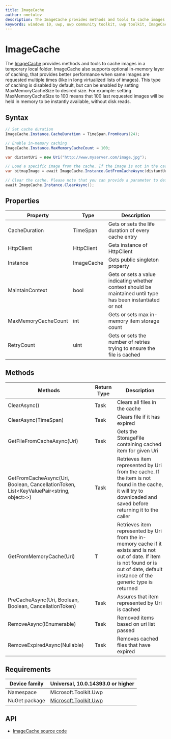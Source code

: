 ```yaml
---
title: ImageCache
author: nmetulev
description: The ImageCache provides methods and tools to cache images in a temporary local folder.
keywords: windows 10, uwp, uwp community toolkit, uwp toolkit, ImageCache
---
```


# ImageCache

The [ImageCache](https://docs.microsoft.com/dotnet/api/microsoft.toolkit.uwp.ui.imagecache) provides methods and tools to cache images in a temporary local folder. ImageCache also supports optional in-memory layer of caching, that provides better performance when same images are requested multiple times (like in long virtualized lists of images). This type of caching is disabled by default, but can be enabled by setting MaxMemoryCacheSize to desired size. For example: setting MaxMemoryCacheSize to 100 means that 100 last requested images will be held in memory to be instantly available, without disk reads.

## Syntax

```csharp
// Set cache duration
ImageCache.Instance.CacheDuration = TimeSpan.FromHours(24);

// Enable in-memory caching
ImageCache.Instance.MaxMemoryCacheCount = 100;

var distantUri = new Uri("http://www.myserver.com/image.jpg");

// Load a specific image from the cache. If the image is not in the cache, ImageCache will try to download and store it
var bitmapImage = await ImageCache.Instance.GetFromCacheAsync(distantUri));

// Clear the cache. Please note that you can provide a parameter to define a timespan from now to select cache entries to delete.
await ImageCache.Instance.ClearAsync();	
```

## Properties

| Property | Type | Description |
| -- | -- | -- |
| CacheDuration | TimeSpan | Gets or sets the life duration of every cache entry |
| HttpClient | HttpClient | Gets instance of HttpClient |
| Instance | ImageCache | Gets public singleton property |
| MaintainContext | bool | Gets or sets a value indicating whether context should be maintained until type has been instantiated or not |
| MaxMemoryCacheCount | int | Gets or sets max in-memory item storage count |
| RetryCount | uint | Gets or sets the number of retries trying to ensure the file is cached |

## Methods

| Methods | Return Type | Description |
| -- | -- | -- |
| ClearAsync() | Task | Clears all files in the cache |
| ClearAsync(TimeSpan) | Task | Clears file if it has expired |
| GetFileFromCacheAsync(Uri) | Task<StorageFile> | Gets the StorageFile containing cached item for given Uri |
| GetFromCacheAsync(Uri, Boolean, CancellationToken, List<KeyValuePair<string, object>>) | Task<T> | Retrieves item represented by Uri from the cache. If the item is not found in the cache, it will try to downloaded and saved before returning it to the caller |
| GetFromMemoryCache(Uri) | T | Retrieves item represented by Uri from the in-memory cache if it exists and is not out of date. If item is not found or is out of date, default instance of the generic type is returned |
| PreCacheAsync(Uri, Boolean, Boolean, CancellationToken) | Task | Assures that item represented by Uri is cached |
| RemoveAsync(IEnumerable) | Task | Removed items based on uri list passed |
| RemoveExpiredAsync(Nullable) | Task | Removes cached files that have expired |

## Requirements

| Device family | Universal, 10.0.14393.0 or higher |
| --- | --- |
| Namespace | Microsoft.Toolkit.Uwp |
| NuGet package | [Microsoft.Toolkit.Uwp](https://www.nuget.org/packages/Microsoft.Toolkit.Uwp/) |

## API

* [ImageCache source code](https://github.com/Microsoft/UWPCommunityToolkit/blob/master/Microsoft.Toolkit.Uwp.UI/Cache/ImageCache.cs)
